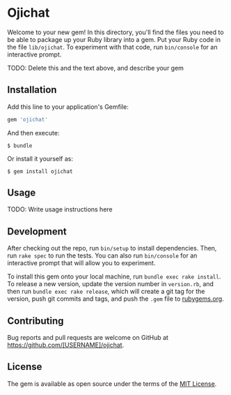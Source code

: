 # Ojichat

Welcome to your new gem! In this directory, you'll find the files you need to be able to package up your Ruby library into a gem. Put your Ruby code in the file `lib/ojichat`. To experiment with that code, run `bin/console` for an interactive prompt.

TODO: Delete this and the text above, and describe your gem

## Installation

Add this line to your application's Gemfile:

```ruby
gem 'ojichat'
```

And then execute:

    $ bundle

Or install it yourself as:

    $ gem install ojichat

## Usage

TODO: Write usage instructions here

## Development

After checking out the repo, run `bin/setup` to install dependencies. Then, run `rake spec` to run the tests. You can also run `bin/console` for an interactive prompt that will allow you to experiment.

To install this gem onto your local machine, run `bundle exec rake install`. To release a new version, update the version number in `version.rb`, and then run `bundle exec rake release`, which will create a git tag for the version, push git commits and tags, and push the `.gem` file to [rubygems.org](https://rubygems.org).

## Contributing

Bug reports and pull requests are welcome on GitHub at https://github.com/[USERNAME]/ojichat.

## License

The gem is available as open source under the terms of the [MIT License](https://opensource.org/licenses/MIT).
